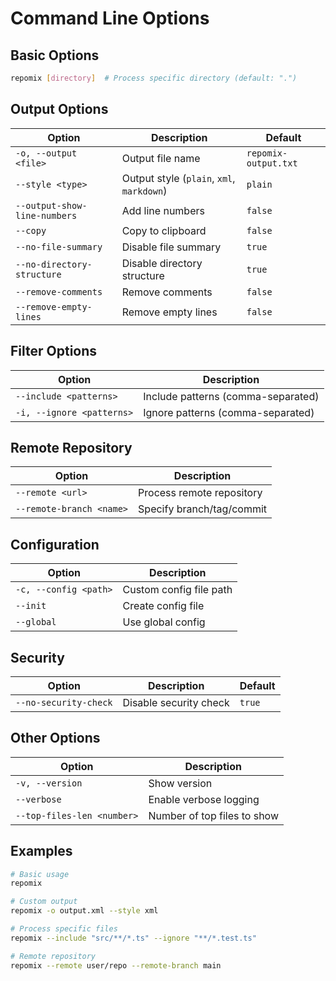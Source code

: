 # Command Line Options

## Basic Options

```bash
repomix [directory]  # Process specific directory (default: ".")
```

## Output Options

| Option | Description | Default |
|--------|-------------|---------|
| `-o, --output <file>` | Output file name | `repomix-output.txt` |
| `--style <type>` | Output style (`plain`, `xml`, `markdown`) | `plain` |
| `--output-show-line-numbers` | Add line numbers | `false` |
| `--copy` | Copy to clipboard | `false` |
| `--no-file-summary` | Disable file summary | `true` |
| `--no-directory-structure` | Disable directory structure | `true` |
| `--remove-comments` | Remove comments | `false` |
| `--remove-empty-lines` | Remove empty lines | `false` |

## Filter Options

| Option | Description |
|--------|-------------|
| `--include <patterns>` | Include patterns (comma-separated) |
| `-i, --ignore <patterns>` | Ignore patterns (comma-separated) |

## Remote Repository

| Option | Description |
|--------|-------------|
| `--remote <url>` | Process remote repository |
| `--remote-branch <name>` | Specify branch/tag/commit |

## Configuration

| Option | Description |
|--------|-------------|
| `-c, --config <path>` | Custom config file path |
| `--init` | Create config file |
| `--global` | Use global config |

## Security

| Option | Description | Default |
|--------|-------------|---------|
| `--no-security-check` | Disable security check | `true` |

## Other Options

| Option | Description |
|--------|-------------|
| `-v, --version` | Show version |
| `--verbose` | Enable verbose logging |
| `--top-files-len <number>` | Number of top files to show | `5` |

## Examples

```bash
# Basic usage
repomix

# Custom output
repomix -o output.xml --style xml

# Process specific files
repomix --include "src/**/*.ts" --ignore "**/*.test.ts"

# Remote repository
repomix --remote user/repo --remote-branch main
```
